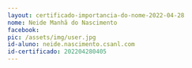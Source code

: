 ```yaml
---
layout: certificado-importancia-do-nome-2022-04-28
nome: Neide Manhã do Nascimento
facebook:
pic: /assets/img/user.jpg
id-aluno: neide.nascimento.csanl.com
id-certificado: 202204280405
---
```

